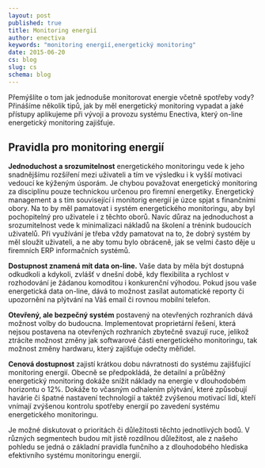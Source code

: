 ```yaml
---
layout: post
published: true
title: Monitoring energií
author: enectiva
keywords: "monitoring energií,energetický monitoring"
date: 2015-06-20
cs: blog
slug: cs
schema: blog
---
```



Přemýšlíte o tom jak jednoduše monitorovat energie včetně spotřeby vody? Přinášíme několik tipů, jak by měl energetický monitoring vypadat a jaké přístupy aplikujeme při vývoji a provozu systému Enectiva, který on-line energetický monitoring zajišťuje.
## Pravidla pro monitoring energií
**Jednoduchost a srozumitelnost** energetického monitoringu vede k jeho snadnějšímu rozšíření mezi uživateli a tím ve výsledku i k vyšší motivaci vedoucí ke kýženým úsporám. Je chybou považovat energetický monitoring za disciplínu pouze technickou určenou pro firemní energetiky. Energetický management a s tím související  i monitorig energií je úzce spjat s finančními obory. Na to by měl pamatovat i systém energetického monitoringu, aby byl pochopitelný pro uživatele i z těchto oborů. Navíc důraz na jednoduchost a srozumitelnost vede k minimalizaci nákladů na školení a trénink budoucích uživatelů. Při využívání je třeba vždy pamatovat na to, že dobrý systém by měl sloužit uživateli, a ne aby tomu bylo obráceně, jak se velmi často děje u firemních ERP informačních systémů.

**Dostupnost znamená mít data on-line.** Vaše data by měla být dostupná odkudkoli a kdykoli, zvlášť v dnešní době, kdy flexibilita a rychlost v rozhodování je žádanou komoditou i konkurenční výhodou. Pokud jsou vaše energetická data on-line, dává to možnost zasílat automatické reporty či upozornění na plýtvání na Váš email či rovnou mobilní telefon. 

**Otevřený, ale bezpečný systém** postavený na otevřených rozhraních dává možnost volby do budoucna. Implementovat proprietární řešení, která nejsou postavena na otevřených rozhraních zbytečně svazují ruce, jelikož ztrácíte možnost změny jak softwarové části energetického monitoringu, tak možnost změny hardwaru, který zajišťuje odečty měřidel.

**Cenová dostupnost** zajistí krátkou dobu návratnosti do systému zajišťující monitoring energií. Obecně se předpokládá, že detailní a průběžný energetický monitoring dokáže snížit náklady na energie v dlouhodobém horizontu o 12%. Dokáže to včasným odhalením plýtvání, které způsobují havárie či špatné nastavení technologií a taktéž zvýšenou motivací lidí, kteří vnímají zvýšenou kontrolu spotřeby energií po zavedení systému energetického monitoringu.

Je možné diskutovat o prioritách či důležitosti těchto jednotlivých bodů. V různých segmentech budou mít jistě rozdílnou důležitost, ale z našeho pohledu se jedná o základní pravidla funčního a z dlouhodobého hlediska efektivního systému monitoringu energií.



